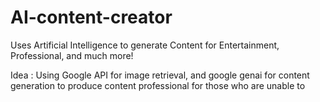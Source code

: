# AI-content-creator
Uses Artificial Intelligence to generate Content for Entertainment, Professional, and much more!

Idea : Using Google API for image retrieval, and google genai for content generation to produce content professional for those who are unable to
